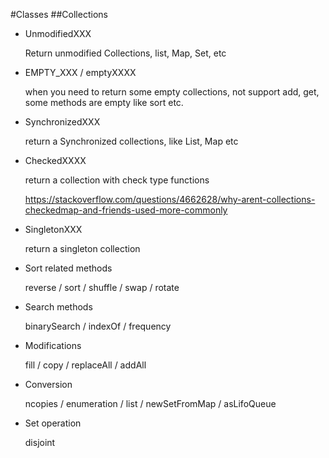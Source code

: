 #Classes
##Collections
* UnmodifiedXXX

    Return unmodified Collections, list, Map, Set, etc

* EMPTY_XXX / emptyXXXX

    when you need to return some empty collections, not support add, get, 
    some methods are empty like sort etc.

* SynchronizedXXX

    return a Synchronized collections, like List, Map etc
    
* CheckedXXXX

    return a collection with check type functions

    https://stackoverflow.com/questions/4662628/why-arent-collections-checkedmap-and-friends-used-more-commonly

* SingletonXXX

    return a singleton collection

* Sort related methods 
    
    reverse / sort / shuffle / swap / rotate

* Search methods

    binarySearch / indexOf / frequency

* Modifications

    fill / copy / replaceAll / addAll 

* Conversion

    ncopies / enumeration / list / newSetFromMap / asLifoQueue

* Set operation

    disjoint

